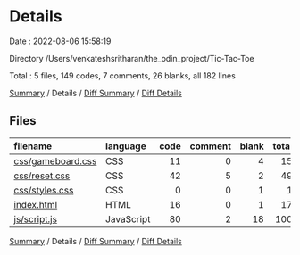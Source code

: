 # Details

Date : 2022-08-06 15:58:19

Directory /Users/venkateshsritharan/the_odin_project/Tic-Tac-Toe

Total : 5 files,  149 codes, 7 comments, 26 blanks, all 182 lines

[Summary](results.md) / Details / [Diff Summary](diff.md) / [Diff Details](diff-details.md)

## Files
| filename | language | code | comment | blank | total |
| :--- | :--- | ---: | ---: | ---: | ---: |
| [css/gameboard.css](/css/gameboard.css) | CSS | 11 | 0 | 4 | 15 |
| [css/reset.css](/css/reset.css) | CSS | 42 | 5 | 2 | 49 |
| [css/styles.css](/css/styles.css) | CSS | 0 | 0 | 1 | 1 |
| [index.html](/index.html) | HTML | 16 | 0 | 1 | 17 |
| [js/script.js](/js/script.js) | JavaScript | 80 | 2 | 18 | 100 |

[Summary](results.md) / Details / [Diff Summary](diff.md) / [Diff Details](diff-details.md)